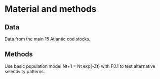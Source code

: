 # Material and methods

## Data

Data from the main 15 Atlantic cod stocks.

## Methods

Use basic population model Nt+1 = Nt exp(-Zt) with F0.1 to test alternative selectivity patterns.
